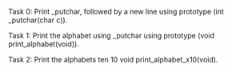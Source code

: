 Task 0: Print _putchar, followed by a new line using prototype (int _putchar(char c)).

Task 1: Print the alphabet using _putchar using prototype (void print_alphabet(void)).

Task 2: Print the alphabets ten 10 void print_alphabet_x10(void).
